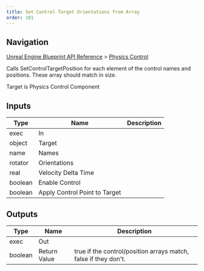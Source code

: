 ```yaml
---
title: Set Control Target Orientations from Array
order: 101
---
```

## Navigation

[Unreal Engine Blueprint API Reference](https://dev.epicgames.com/documentation/en-us/unreal-engine/BlueprintAPI) > [Physics Control](https://dev.epicgames.com/documentation/en-us/unreal-engine/BlueprintAPI/PhysicsControl)

Calls SetControlTargetPosition for each element of the control names and positions. These array should match
in size.

Target is Physics Control Component

## Inputs

| Type | Name | Description |
| --- | --- | --- |
| exec | In |  |
| object | Target |  |
| name | Names |  |
| rotator | Orientations |  |
| real | Velocity Delta Time |  |
| boolean | Enable Control |  |
| boolean | Apply Control Point to Target |  |

## Outputs

| Type | Name | Description |
| --- | --- | --- |
| exec | Out |  |
| boolean | Return Value | true if the control/position arrays match, false if they don't. |
